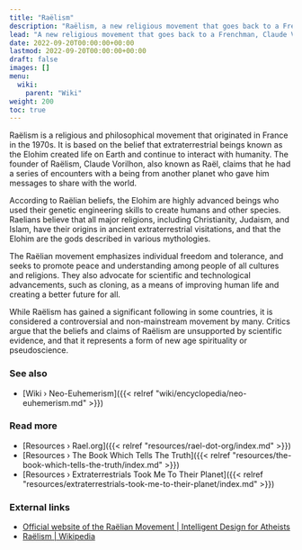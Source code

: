 ```yaml
---
title: "Raëlism"
description: "Raëlism, a new religious movement that goes back to a Frenchman, Claude Vorhilon, that avowedly met the representative of an extraterrestrial civilization, Yahweh, in 1973 and subsequent years. He gradually adopted the name Raël and wrote down the dialogues that happened during all the encounters in a number of books that anyone can read today. The premise of the Raëlian faith is that most religions are witnessing the doings of a god-like advanced extraterrestrial civilization that terraformed Earth some 25'000 years ago and subsequently synthetically created life on Earth as described in the Biblical Genesis and other creation myths."
lead: "A new religious movement that goes back to a Frenchman, Claude Vorhilon, that avowedly met the representative of an extraterrestrial civilization, Yahweh, in 1973 and subsequent years. He gradually adopted the name Raël and wrote down the dialogues that happened during all the encounters in a number of books that anyone can read today. The premise of the Raëlian faith is that most religions are witnessing the doings of a god-like advanced extraterrestrial civilization that terraformed Earth some 25'000 years ago and subsequently synthetically created life on Earth as described in the Biblical Genesis and other creation myths."
date: 2022-09-20T00:00:00+00:00
lastmod: 2022-09-20T00:00:00+00:00
draft: false
images: []
menu:
  wiki:
    parent: "Wiki"
weight: 200
toc: true
---
```


Raëlism is a religious and philosophical movement that originated in France in the 1970s. It is based on the belief that extraterrestrial beings known as the Elohim created life on Earth and continue to interact with humanity. The founder of Raëlism, Claude Vorilhon, also known as Raël, claims that he had a series of encounters with a being from another planet who gave him messages to share with the world.

According to Raëlian beliefs, the Elohim are highly advanced beings who used their genetic engineering skills to create humans and other species. Raelians believe that all major religions, including Christianity, Judaism, and Islam, have their origins in ancient extraterrestrial visitations, and that the Elohim are the gods described in various mythologies.

The Raëlian movement emphasizes individual freedom and tolerance, and seeks to promote peace and understanding among people of all cultures and religions. They also advocate for scientific and technological advancements, such as cloning, as a means of improving human life and creating a better future for all.

While Raëlism has gained a significant following in some countries, it is considered a controversial and non-mainstream movement by many. Critics argue that the beliefs and claims of Raëlism are unsupported by scientific evidence, and that it represents a form of new age spirituality or pseudoscience.

### See also

- [Wiki › Neo-Euhemerism]({{< relref "wiki/encyclopedia/neo-euhemerism.md" >}})

### Read more

- [Resources › Rael.org]({{< relref "resources/rael-dot-org/index.md" >}})
- [Resources › The Book Which Tells The Truth]({{< relref "resources/the-book-which-tells-the-truth/index.md" >}})
- [Resources › Extraterrestrials Took Me To Their Planet]({{< relref "resources/extraterrestrials-took-me-to-their-planet/index.md" >}})

### External links

- [Official website of the Raëlian Movement | Intelligent Design for Atheists](https://rael.org/)
- [Raëlism | Wikipedia](https://en.wikipedia.org/wiki/Ra%C3%ABlism)
